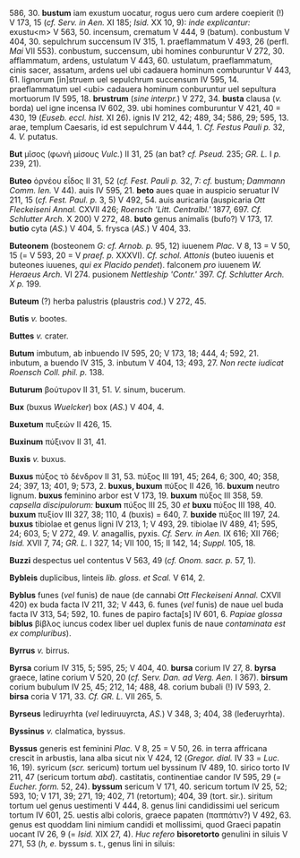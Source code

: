 586, 30. **bustum** iam exustum uocatur, rogus uero cum ardere coepierit
(!) V 173, 15 (*cf. Serv. in Aen.* XI 185; *Isid.* XX 10, 9): *inde
explicantur:* exustu\<m\> V 563, 50. incensum, crematum V 444, 9
(batum). conbustum V 404, 30. sepulchrum succensum IV 315, 1.
praeflammatum V 493, 26 (perfl. *Mai* VII 553). conbustum, succensum,
ubi homines conburuntur V 272, 30. afflammatum, ardens, ustulatum V 443,
60. ustulatum, praeflammatum, cinis sacer, assatum, ardens uel ubi
cadauera hominum comburuntur V 443, 61. lignorum [in]struem uel
sepulchrum succensum IV 595, 14. praeflammatum uel \<ubi\> cadauera
hominum conburuntur uel sepultura mortuorum IV 595, 18. **brustrum**
(*sine interpr.*) V 272, 34. **busta** clausa (*v.* borda) uel igne
incensa IV 602, 39. ubi homines comburuntur V 421, 40 = 430, 19 (*Euseb.
eccl. hist.* XI 26). ignis IV 212, 42; 489, 34; 586, 29; 595, 13. arae,
templum Caesaris, id est sepulchrum V 444, 1. *Cf. Festus Pauli p.* 32,
4. *V.* putatus.

**But** μῖσος (φωνὴ μίσους *Vulc.*) II 31, 25 (an bat? *cf. Pseud.* 235;
*GR. L.* I *p.* 239, 21).

**Buteo** ὀρνέου εἶδος II 31, 52 (*cf. Fest. Pauli p.* 32, 7: *cf.*
bustum; *Dammann Comm. Ien.* V 44). auis IV 595, 21. **beto** aues quae
in auspicio seruatur IV 211, 15 (*cf. Fest. Paul. p.* 3, 5) V 492, 54.
auis auricaria (auspicaria *Ott Fleckeiseni Annal.* CXVII 426; *Roensch
'Litt. Centralbl.'* 1877, 697. *Cf. Schlutter Arch.* X 200) V 272, 48.
**buto** genus animalis (bufo?) V 173, 17. **butio** cyta (*AS.*) V 404,
5. frysca (*AS.*) V 404, 33.

**Buteonem** (bosteonem *G: cf. Arnob. p.* 95, 12) iuuenem *Plac.* V 8,
13 = V 50, 15 (= V 593, 20 = V *praef. p.* XXXVI). *Cf. schol. Attonis*
(buteo iuuenis et buteones iuuenes, *qui ex Placido pendet*). falconem
*pro* iuuenem *W. Heraeus Arch.* VI 274. pusionem *Nettleship 'Contr.'*
397. *Cf. Schlutter Arch. X p.* 199.

**Buteum** (?) herba palustris (plaustris *cod.*) V 272, 45.

**Butis** *v.* bootes.

**Buttes** *v.* crater.

**Butum** imbutum, ab inbuendo IV 595, 20; V 173, 18; 444, 4; 592, 21.
inbutum, a buendo IV 315, 3. inbutum V 404, 13; 493, 27. *Non recte
iudicat Roensch Coll. phil. p.* 138.

**Buturum** βούτυρον II 31, 51. *V.* sinum, bucerum.

**Bux** (buxus *Wuelcker*) box (*AS.*) V 404, 4.

**Buxetum** πυξεών II 426, 15.

**Buxinum** πύξινον II 31, 41.

**Buxis** *v.* buxus.

**Buxus** πύξος τὸ δένδρον II 31, 53. πύξος III 191, 45; 264, 6; 300,
40; 358, 24; 397, 13; 401, 9; 573, 2. **buxus, buxum** πύξος II 426, 16.
**buxum** neutro lignum. **buxus** feminino arbor est V 173, 19.
**buxum** πύξος III 358, 59. *capsella discipulorum:* **buxum** πύξος
III 25, 30 *et* **buxu** πύξος III 198, 40. **buxum** πυξίον III 327,
38; 110, 4 (buxis) = 640, 7. **buxide** πύξος III 197, 24. **buxus**
tibiolae et genus ligni IV 213, 1; V 493, 29. tibiolae IV 489, 41; 595,
24; 603, 5; V 272, 49. *V.* anagallis, pyxis. *Cf. Serv. in Aen.* IX
616; XII 766; *Isid.* XVII 7, 74; *GR. L.* I 327, 14; VII 100, 15; II
142, 14; *Suppl.* 105, 18.

**Buzzi** despectus uel contentus V 563, 49 (*cf. Onom. sacr. p.* 57,
1).

**Bybleis** duplicibus, linteis *lib. gloss. et Scal.* V 614, 2.

**Byblus** funes (*vel* funis) de naue (de cannabi *Ott Fleckeiseni
Annal.* CXVII 420) ex buda facta IV 211, 32; V 443, 6. funes (*vel*
funis) de naue uel buda facta IV 313, 54; 592, 10. funes de papiro
facta[s] IV 601, 6. *Papiae glossa* **biblus** βίβλος iuncus codex
liber uel duplex funis de naue *contaminata est ex compluribus*).

**Byrrus** *v.* birrus.

**Byrsa** corium IV 315, 5; 595, 25; V 404, 40. **bursa** corium IV 27,
8. **byrsa** graece, latine corium V 520, 20 (*cf.* Ser*v. Dan. ad
Verg. Aen.* I 367). **birsum** corium bubulum IV 25, 45; 212, 14; 488,
48. corium bubali (!) IV 593, 2. **birsa** coria V 171, 33. *Cf. GR. L.*
VII 265, 5.

**Byrseus** lediruyrhta (*vel* lediruuyrcta, *AS.*) V 348, 3; 404, 38
(leđeruyrhta).

**Byssinus** *v.* clalmatica, byssus.

**Byssus** generis est feminini *Plac.* V 8, 25 = V 50, 26. in terra
affricana crescit in arbustis, lana alba sicut nix V 424, 12 (*Gregor.
dial.* IV 33 = *Luc.* 16, 19). syricum (*scr.* sericum) tortum uel
byssinum IV 489, 10. sirico torto IV 211, 47 (sericum tortum *abd*).
castitatis, continentiae candor IV 595, 29 (*= Eucher. form.* 52, 24).
**byssum** sericum V 171, 40. sericum tortum IV 25, 52; 593, 10; V 171,
39; 271, 19; 402, 71 (retortum); 404, 39 (tort. sir.). siritum tortum
uel genus uestimenti V 444, 8. genus lini candidissimi uel sericum
tortum IV 601, 25. uestis albi coloris, graece papaten (παππάτιν?) V
492, 63. genus est quoddam lini nimium candidi et mollissimi, quod
Graeci papatin uocant IV 26, 9 (= *Isid.* XIX 27, 4). *Huc refero*
**bisoretorto** genulini in siluis V 271, 53 (*h, e.* byssum s. t.,
genus lini in siluis:
